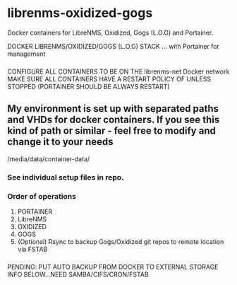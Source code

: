 # librenms-oxidized-gogs
Docker containers for LibreNMS, Oxidized, Gogs (L.O.G) and Portainer.

DOCKER LIBRENMS/OXIDIZED/GOGS (L.O.G) STACK ... with Portainer for management

###
CONFIGURE ALL CONTAINERS TO BE ON THE librenms-net Docker network
MAKE SURE ALL CONTAINERS HAVE A RESTART POLICY OF UNLESS STOPPED (PORTAINER SHOULD BE ALWAYS RESTART)

###
## My environment is set up with separated paths and VHDs for docker containers. If you see this kind of path or similar - feel free to modify and change it to your needs ##
/media/data/container-data/
###

### See individual setup files in repo.

### Order of operations
1. PORTAINER
2. LibreNMS
3. OXIDIZED
4. GOGS
5. (Optional) Rsync to backup Gogs/Oxidized git repos to remote location via FSTAB

#####
PENDING: PUT AUTO BACKUP FROM DOCKER TO EXTERNAL STORAGE INFO BELOW...NEED SAMBA/CIFS/CRON/FSTAB
